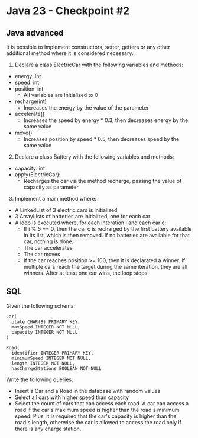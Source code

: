 # Java 23 - Checkpoint #2
## Java advanced
It is possible to implement constructors, setter, getters or any other additional method where it is considered necessary.
1. Declare a class ElectricCar with the following variables and methods:
- energy: int
- speed: int
- position: int
  - All variables are initialized to 0
- recharge(int)
  - Increases the energy by the value of the parameter
- accelerate()
  - Increases the speed by energy * 0.3, then decreases energy by the same value
- move()
  - Increases position by speed * 0.5, then decreases speed by the same value
 
2. Declare a class Battery with the following variables and methods:
- capacity: int
- apply(ElectricCar):
  - Recharges the car via the method recharge, passing the value of capacity as parameter
 
3. Implement a main method where:
- A LinkedList of 3 electric cars is initialized
- 3 ArrayLists of batteries are initialized, one for each car
- A loop is executed where, for each interation i and each car c:
  - If i % 5 == 0, then the car c is recharged by the first battery available in its list, which is then removed. If no batteries are available for that car, nothing is done.
  - The car accelerates
  - The car moves
  - If the car reaches position >= 100, then it is declarated a winner. If multiple cars reach the target during the same iteration, they are all winners. After at least one car wins, the loop stops.
 
## SQL
Given the following schema:
```
Car(
  plate CHAR(8) PRIMARY KEY,
  maxSpeed INTEGER NOT NULL,
  capacity INTEGER NOT NULL
)

Road(
  identifier INTEGER PRIMARY KEY,
  minimumSpeed INTEGER NOT NULL,
  length INTEGER NOT NULL,
  hasChargeStations BOOLEAN NOT NULL
```

Write the following queries:
- Insert a Car and a Road in the database with random values
- Select all cars with higher speed than capacity
- Select the count of cars that can access each road. A car can access a road if the car's maximum speed is higher than the road's minimum speed. Plus, it is required that the car's capacity is higher than the road's length, otherwise the car is allowed to access the road only if there is any charge station.
